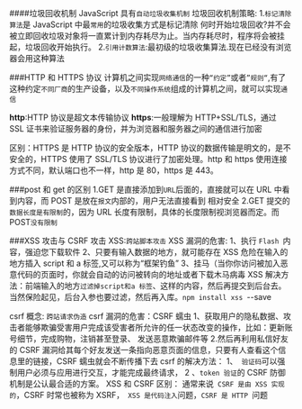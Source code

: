 ####垃圾回收机制
JavaScript 具有`自动垃圾收集机制`
垃圾回收机制策略: 1.`标记清除算法`是 JavaScript 中最`常用`的垃圾收集方式是标记清除
何时开始垃圾回收?并不会被立即回收垃圾对象将一直累计到内存耗尽为止。当内存耗尽时，程序将会被挂起，垃圾回收开始执行。 2.`引用计数算法`:最初级的垃圾收集算法.现在已经没有浏览器会用这种算法

###HTTP 和 HTTPS 协议
计算机之间实现`网络通信`的一种`“约定”`或者`”规则“`,有了这种约定`不同厂商`的生产设备，以及`不同操作系统`组成的计算机之间，就可以实现`通信`

**http**:HTTP 协议是超文本传输协议
**https**:一般理解为 HTTP+SSL/TLS，通过 SSL 证书来验证服务器的身份，并为浏览器和服务器之间的通信进行加密

区别：HTTPS 是 HTTP 协议的安全版本，HTTP 协议的数据传输是明文的，是不安全的，HTTPS 使用了 SSL/TLS 协议进行了加密处理。http 和 https 使用连接方式不同，默认端口也不一样，http 是 80，https 是 443。

###post 和 get 的区别
1.GET 是直接添加到`URL`后面的，直接就可以在 URL 中看到内容，而 POST 是放在`报文`内部的，用户无法直接看到 相对安全
2.GET 提交的`数据长度是有限制`的，因为 URL 长度有限制，具体的长度限制视浏览器而定。而 POST`没有限制`

###XSS 攻击与 CSRF 攻击
XSS:`跨站脚本攻击`
XSS 漏洞的危害:
1、执行 `Flash `内容，强迫您下载软件
2、只要有输入数据的地方，就可能存在 XSS 危险在输入的地方插入 script 和 a 标签,又可以称为“框架钓鱼”
3、挂马（当你你访问被加入恶意代码的页面时，你就会自动的访问被转向的地址或者下载木马病毒
XSS 解决方法：前端输入的地方`过滤掉script和a 标签`、这样的内容，然后再提交到后台去。当然保险起见，后台入参也要过滤，然后再入库。`npm install xss `--save

csrf 概念: `跨站请求伪造`
csrf 漏洞的危害：CSRF 蠕虫
1、获取用户的隐私数据、攻击者能够欺骗受害用户完成该受害者所允许的任一状态改变的操作，比如：更新账号细节，完成购物，注销甚至登录、 发送恶意欺骗邮件等 2.然后再利用私信好友的 CSRF 漏洞给其每个好友发送一条指向恶意页面的信息，只要有人查看这个信息里的链接，CSRF 蠕虫就会不断传播下去
csrf 的解决方法：
1、` 验证码`可以强制用户必须与应用进行交互，才能完成最终请求，
2 、`token 验证`的 CSRF 防御机制是公认最合适的方案。
XSS 和 CSRF 区别： 通常来说` CSRF 是由 XSS 实现的`，CSRF 时常也被称为 XSRF，` XSS 是代码注入`问题，`CSRF 是 HTTP `问题
